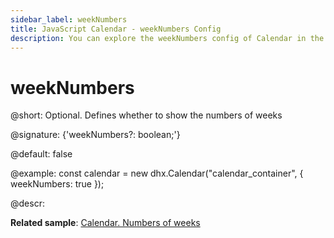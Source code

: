 ```yaml
---
sidebar_label: weekNumbers
title: JavaScript Calendar - weekNumbers Config 
description: You can explore the weekNumbers config of Calendar in the documentation of the DHTMLX JavaScript UI library. Browse developer guides and API reference, try out code examples and live demos, and download a free 30-day evaluation version of DHTMLX Suite 7.
---
```


# weekNumbers

@short: Optional. Defines whether to show the numbers of weeks

@signature: {'weekNumbers?: boolean;'}

@default: false

@example:
const calendar = new dhx.Calendar("calendar_container", { 
    weekNumbers: true
});

@descr:

**Related sample**: [Calendar. Numbers of weeks](https://snippet.dhtmlx.com/9692gk6n)

[comment]: # (@related: calendar/how_to_start.md#initialize-calendar calendar/configuring.md#numbersofweeks)
